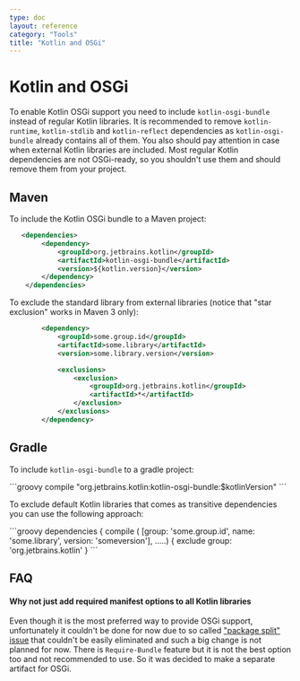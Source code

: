 ```yaml
---
type: doc
layout: reference
category: "Tools"
title: "Kotlin and OSGi"
---
```


# Kotlin and OSGi

To enable Kotlin OSGi support you need to include `kotlin-osgi-bundle` instead of regular Kotlin libraries.
It is recommended to remove `kotlin-runtime`, `kotlin-stdlib` and `kotlin-reflect` dependencies as `kotlin-osgi-bundle`
already contains all of them. You also should pay attention in case when external Kotlin libraries are included.
Most regular Kotlin dependencies are not OSGi-ready, so you shouldn't use them and should remove them from your project.

## Maven

To include the Kotlin OSGi bundle to a Maven project:

```xml
   <dependencies>
        <dependency>
            <groupId>org.jetbrains.kotlin</groupId>
            <artifactId>kotlin-osgi-bundle</artifactId>
            <version>${kotlin.version}</version>
        </dependency>
    </dependencies>
```

To exclude the standard library from external libraries (notice that "star exclusion" works in Maven 3 only):

```xml
        <dependency>
            <groupId>some.group.id</groupId>
            <artifactId>some.library</artifactId>
            <version>some.library.version</version>

            <exclusions>
                <exclusion>
                    <groupId>org.jetbrains.kotlin</groupId>
                    <artifactId>*</artifactId>
                </exclusion>
            </exclusions>
        </dependency>
```

## Gradle

To include `kotlin-osgi-bundle` to a gradle project:

<div class="sample" markdown="1" theme="idea" data-highlight-only>
```groovy
compile "org.jetbrains.kotlin:kotlin-osgi-bundle:$kotlinVersion"
```
</div>

To exclude default Kotlin libraries that comes as transitive dependencies you can use the following approach:

<div class="sample" markdown="1" theme="idea" data-highlight-only>
```groovy
dependencies {
 compile (
   [group: 'some.group.id', name: 'some.library', version: 'someversion'],
   .....) {
  exclude group: 'org.jetbrains.kotlin'
}
```
</div>

## FAQ

#### Why not just add required manifest options to all Kotlin libraries

Even though it is the most preferred way to provide OSGi support, unfortunately it couldn't be done for now due to so called
["package split" issue](http://wiki.osgi.org/wiki/Split_Packages) that couldn't be easily eliminated and such a big change is
not planned for now. There is `Require-Bundle` feature but it is not the best option too and not recommended to use.
So it was decided to make a separate artifact for OSGi.

